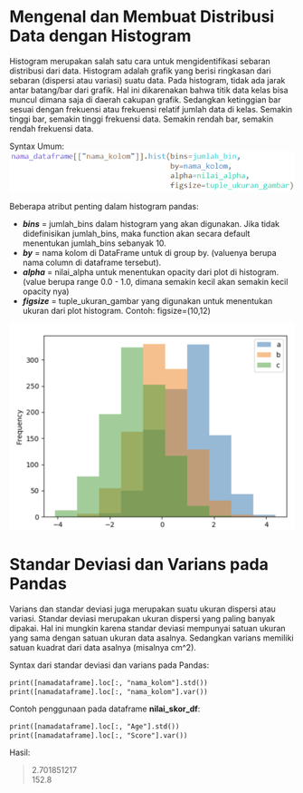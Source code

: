 # Mengenal dan Membuat Distribusi Data dengan Histogram

Histogram merupakan salah satu cara untuk mengidentifikasi sebaran distribusi dari data. Histogram adalah grafik yang berisi ringkasan dari sebaran (dispersi atau variasi) suatu data. Pada histogram, tidak ada jarak antar batang/bar dari grafik. Hal ini dikarenakan bahwa titik data kelas bisa muncul dimana saja di daerah cakupan grafik. Sedangkan ketinggian bar sesuai dengan frekuensi atau frekuensi relatif jumlah data di kelas. Semakin tinggi bar, semakin tinggi frekuensi data. Semakin rendah bar, semakin rendah frekuensi data.

Syntax Umum: <br>
![syntax](img/syntax_histogram.png)

Beberapa atribut penting dalam histogram pandas:

- **_bins_** = jumlah_bins dalam histogram yang akan digunakan. Jika tidak didefinisikan jumlah_bins, maka function akan secara default menentukan jumlah_bins sebanyak 10.
- **_by_** = nama kolom di DataFrame untuk di group by. (valuenya berupa nama column di dataframe tersebut).
- **_alpha_** = nilai_alpha untuk menentukan opacity dari plot di histogram. (value berupa range 0.0 - 1.0, dimana semakin kecil akan semakin kecil opacity nya)
- **_figsize_** = tuple_ukuran_gambar yang digunakan untuk menentukan ukuran dari plot histogram. Contoh: figsize=(10,12)

![chart](img/chart_histogram.png)

# Standar Deviasi dan Varians pada Pandas

Varians dan standar deviasi juga merupakan suatu ukuran dispersi atau variasi. Standar deviasi merupakan ukuran dispersi yang paling banyak dipakai. Hal ini mungkin karena standar deviasi mempunyai satuan ukuran yang sama dengan satuan ukuran data asalnya. Sedangkan varians memiliki satuan kuadrat dari data asalnya (misalnya cm^2).<br>

Syntax dari standar deviasi dan varians pada Pandas:<br>

```
print([namadataframe].loc[:, "nama_kolom"].std())
print([namadataframe].loc[:, "nama_kolom"].var())
```

Contoh penggunaan pada dataframe **nilai_skor_df**:

```
print([namadataframe].loc[:, "Age"].std())
print([namadataframe].loc[:, "Score"].var())
```

Hasil: <br>

> 2.701851217 <br>
> 152.8

